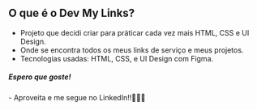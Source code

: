 ## O que é o Dev My Links?
- Projeto que decidi criar para práticar cada vez mais HTML, CSS e UI Design.
- Onde se encontra todos os meus links de serviço e meus projetos.
- Tecnologias usadas: HTML, CSS, e UI Design com Figma.

<h5>Espero que goste!</h5>
- Aproveita e me segue no LinkedIn!!🧑‍💻💜
